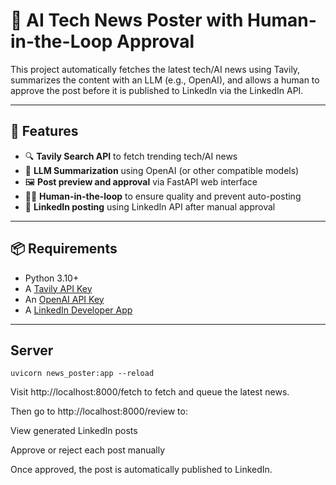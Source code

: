# 🤖 AI Tech News Poster with Human-in-the-Loop Approval

This project automatically fetches the latest tech/AI news using Tavily, summarizes the content with an LLM (e.g., OpenAI), and allows a human to approve the post before it is published to LinkedIn via the LinkedIn API.

---

## 🚀 Features

- 🔍 **Tavily Search API** to fetch trending tech/AI news
- 🧠 **LLM Summarization** using OpenAI (or other compatible models)
- 🖼️ **Post preview and approval** via FastAPI web interface
- 🧑‍⚖️ **Human-in-the-loop** to ensure quality and prevent auto-posting
- 🔗 **LinkedIn posting** using LinkedIn API after manual approval

---

## 📦 Requirements

- Python 3.10+
- A [Tavily API Key](https://app.tavily.com/)
- An [OpenAI API Key](https://platform.openai.com/)
- A [LinkedIn Developer App](https://www.linkedin.com/developers/apps)

---

## Server

```uvicorn news_poster:app --reload```

Visit http://localhost:8000/fetch to fetch and queue the latest news.

Then go to http://localhost:8000/review to:

View generated LinkedIn posts

Approve or reject each post manually

Once approved, the post is automatically published to LinkedIn.
